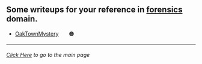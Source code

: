 ## Some writeups for your reference in [forensics](https://en.wikipedia.org/wiki/Computer_forensics) domain.

- [OakTownMystery](https://github.com/KLSGIT-WGCS/VishwaCTF-2023/blob/master/writeups/Forensics-Challenges/OakvilleTownMystery.md) &nbsp;&nbsp;&nbsp;&nbsp;&nbsp; 🟠

---

###### [Click Here](https://github.com/KLSGIT-WGCS/VishwaCTF-2023) to go to the main page
